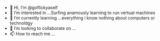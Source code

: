 - 👋 Hi, I’m @goflickyaself
- 👀 I’m interested in ...Surfing anamously learning to run vertual machines 
- 🌱 I’m currently learning ...everything i know nothing about computers or technoldgy
- 💞️ I’m looking to collaborate on ...
- 📫 How to reach me ...

<!---
goflickyaself/goflickyaself is a ✨ special ✨ repository because its `README.md` (this file) appears on your GitHub profile.
You can click the Preview link to take a look at your changes.
--->
